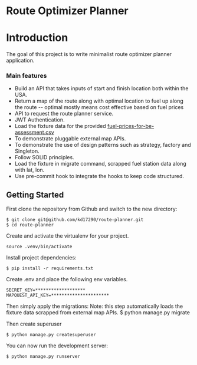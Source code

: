 # Route Optimizer Planner

# Introduction

The goal of this project is to write minimalist route optimizer planner application.

### Main features

* Build an API that takes inputs of start and finish location both within the USA.
* Return a map of the route along with optimal location to fuel up along the route -- optimal mostly means cost effective based on fuel prices
* API to request the route planner service.
* JWT Authentication.
* Load the fixture data for the provided [fuel-prices-for-be-assessment.csv](fuel-prices-for-be-assessment.csv)
* To demonstrate pluggable external map APIs.
* To demonstrate the use of design patterns such as strategy, factory and Singleton.
* Follow SOLID principles.
* Load the fixture in migrate command, scrapped fuel station data along with lat, lon.
* Use pre-commit hook to integrate the hooks to keep code structured.

## Getting Started

First clone the repository from Github and switch to the new directory:

    $ git clone git@github.com/kd17290/route-planner.git
    $ cd route-planner
    
Create and activate the virtualenv for your project.

    source .venv/bin/activate
    
Install project dependencies:
    
    $ pip install -r requirements.txt

Create .env and place the following env variables.
    
    SECRET_KEY=*******************
    MAPQUEST_API_KEY=**********************
    
Then simply apply the migrations:
    Note: this step automatically loads the fixture data scrapped from external map APIs.
    $ python manage.py migrate

Then create superuser
    
    $ python manage.py createsuperuser

You can now run the development server:
    
    $ python manage.py runserver
